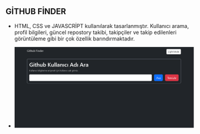 ## GİTHUB FİNDER

- HTML, CSS ve JAVASCRİPT kullanılarak tasarlanmıştır.
Kullanıcı arama, profil bilgileri, güncel repostory takibi, takipçiler ve takip edilenleri görüntüleme gibi bir çok özellik barındırmaktadır.

- <img src= "screen.png"/>